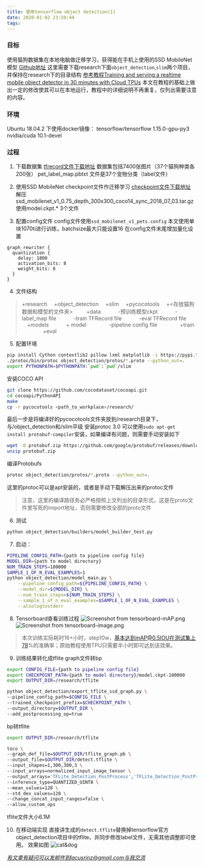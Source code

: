 ```yaml
---
title: 使用tensorflow object detection(1)
date: 2020-01-02 23:59:44
tags:
---
```


### 目标
使用猫狗数据集在本地电脑做迁移学习，获得能在手机上使用的SSD MobileNet模型
[Github地址](https://github.com/tensorflow/models/tree/master/research/object_detection)
这里需要下载research下面`object_detection`,`slim`两个项目，并保持在research下的目录结构
[参考教程Training and serving a realtime mobile object detector in 30 minutes with Cloud TPUs](https://medium.com/tensorflow/training-and-serving-a-realtime-mobile-object-detector-in-30-minutes-with-cloud-tpus-b78971cf1193)
本文在教程的基础上做出一定的修改使其可以在本地运行，教程中的详细说明不再重复，仅列出需要注意的内容。

<!--more-->

### 环境
Ubuntu 18.04.2 下使用docker镜像：
tensorflow/tensorflow   1.15.0-gpu-py3  
nvidia/cuda             10.1-devel  

### 过程
1. 下载数据集
[tfrecord文件下载地址](http://download.tensorflow.org/models/object_detection/pet_faces_tfrecord.tar.gz)
数据集包括7400张图片（37个猫狗种类各200张）
pet_label_map.pbtxt 文件是37个宠物分类（label文件）

2. 使用SSD MobileNet checkpoint文件作迁移学习
[checkpoint文件下载地址](http://download.tensorflow.org/models/object_detection)
解压ssd_mobilenet_v1_0.75_depth_300x300_coco14_sync_2018_07_03.tar.gz
使用model.ckpt.* 3个文件

3. 配置config文件 
config文件使用`ssd_mobilenet_v1_pets.config`
本文使用单块1070ti进行训练，batchsize最大只能设置16
在config文件末尾增加量化设置
```
graph_rewriter {
  quantization {
    delay: 1800
    activation_bits: 8
    weight_bits: 8
  }
}
```

4. 文件结构
>+research
 &emsp;+object_detection
 &emsp;+slim
 &emsp;+pycocotools
 &emsp;+<存放猫狗数据和模型的文件夹>
&emsp; &emsp;+data
&emsp;&emsp;&emsp;-预训练模型ckpt
&emsp;&emsp;&emsp;-label_map file
&emsp;&emsp;&emsp;-train TFRecord file
&emsp;&emsp;&emsp;-eval TFRecord file
&emsp; &emsp;+models
&emsp;&emsp;&emsp;+ model
&emsp;&emsp;&emsp;&emsp;-pipeline config file
&emsp;&emsp;&emsp;&emsp;+train
&emsp;&emsp;&emsp;&emsp;+eval

5. 配置环境
```bash
pip install Cython contextlib2 pillow lxml matplotlib -i https://pypi.tuna.tsinghua.edu.cn/simple/
./protoc/bin/protoc object_detection/protos/*.proto --python_out=.
export PYTHONPATH=$PYTHONPATH:`pwd`:`pwd`/slim
```
安装COCO API
```bash
git clone https://github.com/cocodataset/cocoapi.git
cd cocoapi/PythonAPI
make
cp -r pycocotools <path_to_workplace>/research/
```
最后一步是将编译好的pycocotools文件夹放到/research目录下，与/object_detection和/slim平级
安装protoc 3.0
可以使用`sudo apt-get install protobuf-compiler`安装，如果编译有问题，则需要手动安装如下
```bash
wget -O protobuf.zip https://github.com/google/protobuf/releases/download/v3.0.0/protoc-3.0.0-linux-x86_64.zip
unzip protobuf.zip
```
编译Protobufs
```bash
protoc object_detection/protos/*.proto --python_out=.
```
这里的protoc可以是apt安装的，或者是手动下载解压出来的protoc文件
>注意，这里的编译路径务必严格按照上文列出的目录形式，这是在proto文件里写死的import地址，否则需要修改全部的proto文件

6. 测试
```bash
python object_detection/builders/model_builder_test.py
```

7. 启动：
```  bash
PIPELINE_CONFIG_PATH={path to pipeline config file}
MODEL_DIR={path to model directory}
NUM_TRAIN_STEPS=100000
SAMPLE_1_OF_N_EVAL_EXAMPLES=1
python object_detection/model_main.py \
    --pipeline_config_path=${PIPELINE_CONFIG_PATH} \
    --model_dir=${MODEL_DIR} \
    --num_train_steps=${NUM_TRAIN_STEPS} \
    --sample_1_of_n_eval_examples=$SAMPLE_1_OF_N_EVAL_EXAMPLES \
    --alsologtostderr
```

8. Tensorboard查看训练过程
![Screenshot from tensorboard-mAP.png](1.png)
![Screenshot from tensorboard-image.png](2.png)
>本次训练实际耗时16+小时，step10w，基本达到mAP@0.5IOU在测试集上78%的准确率；原始教程使用TPU只需要半小时即可达到该效果。

9. 训练结果转化成tflite
graph文件转bp
```bash
export CONFIG_FILE={path to pipeline config file}
export CHECKPOINT_PATH={path to model directory}/model.ckpt-100000
export OUTPUT_DIR=/research/tflite

python object_detection/export_tflite_ssd_graph.py \
--pipeline_config_path=$CONFIG_FILE \
--trained_checkpoint_prefix=$CHECKPOINT_PATH \
--output_directory=$OUTPUT_DIR \
--add_postprocessing_op=true
```
bp转tflite
```bash
export OUTPUT_DIR=/research/tflite

toco \
--graph_def_file=$OUTPUT_DIR/tflite_graph.pb \
--output_file=$OUTPUT_DIR/detect.tflite \
--input_shapes=1,300,300,3 \
--input_arrays=normalized_input_image_tensor \
--output_arrays='TFLite_Detection_PostProcess','TFLite_Detection_PostProcess:1','TFLite_Detection_PostProcess:2','TFLite_Detection_PostProcess:3'  \
--inference_type=QUANTIZED_UINT8 \
--mean_values=128 \
--std_dev_values=128 \
--change_concat_input_ranges=false \
--allow_custom_ops
```
tflite文件大小6.1M

10. 在移动端实现
直接讲生成的`detect.tflite`替换掉tensorflow官方object_detection项目中的tflite，并同步修改label文件，无需其他调整即可使用。
效果如图
![cat&dog](3.gif) 

*有文章有疑问可以发邮件到lacusrinz@gmail.com与我交流*